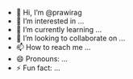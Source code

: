 - 👋 Hi, I’m @prawirag
- 👀 I’m interested in ...
- 🌱 I’m currently learning ...
- 💞️ I’m looking to collaborate on ...
- 📫 How to reach me ...
- 😄 Pronouns: ...
- ⚡ Fun fact: ...

<!---
prawirag/prawirag is a ✨ special ✨ repository because its `README.md` (this file) appears on your GitHub profile.
You can click the Preview link to take a look at your changes.
--->
